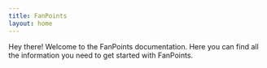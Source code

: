 ```yaml
---
title: FanPoints
layout: home
---
```


Hey there! Welcome to the FanPoints documentation. Here you can find all the information you need to get started with FanPoints.